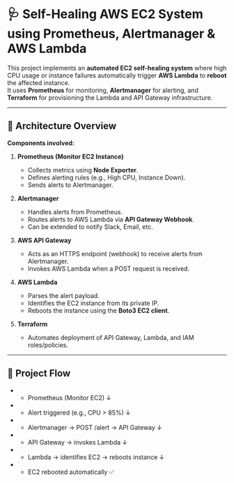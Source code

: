 # 🩺 Self-Healing AWS EC2 System using Prometheus, Alertmanager & AWS Lambda

This project implements an **automated EC2 self-healing system** where high CPU usage or instance failures automatically trigger **AWS Lambda** to **reboot** the affected instance.  
It uses **Prometheus** for monitoring, **Alertmanager** for alerting, and **Terraform** for provisioning the Lambda and API Gateway infrastructure.

---

## 🚀 Architecture Overview

**Components involved:**
1. **Prometheus (Monitor EC2 Instance)**
   - Collects metrics using **Node Exporter**.
   - Defines alerting rules (e.g., High CPU, Instance Down).
   - Sends alerts to Alertmanager.

2. **Alertmanager**
   - Handles alerts from Prometheus.
   - Routes alerts to AWS Lambda via **API Gateway Webhook**.
   - Can be extended to notify Slack, Email, etc.

3. **AWS API Gateway**
   - Acts as an HTTPS endpoint (webhook) to receive alerts from Alertmanager.
   - Invokes AWS Lambda when a POST request is received.

4. **AWS Lambda**
   - Parses the alert payload.
   - Identifies the EC2 instance from its private IP.
   - Reboots the instance using the **Boto3 EC2 client**.

5. **Terraform**
   - Automates deployment of API Gateway, Lambda, and IAM roles/policies.

---

## 🧩 Project Flow

- - Prometheus (Monitor EC2)
↓
- - Alert triggered (e.g., CPU > 85%)
 ↓
- - Alertmanager → POST /alert → API Gateway
 ↓
- - API Gateway → invokes Lambda
 ↓
- - Lambda → identifies EC2 → reboots instance
 ↓
- - EC2 rebooted automatically ✅